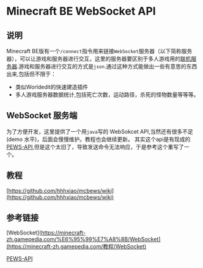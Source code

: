 # Minecraft BE WebSocket API

## 说明
Minecraft BE版有一个`/connect`指令用来链接`WebSocket`服务器（以下简称服务器），可以让游戏和服务器进行交互，这里的服务器要区别于多人游戏用的[联机服务器]().游戏和服务器进行交互的方式是`json`.通过这种方式能做出一些有意思的东西出来,包括但不限于：

- 类似Worldedit的快速建造插件
- 多人游戏服务器数据统计,包括死亡次数，运动路径，杀死的怪物数量等等等。

## WebSocket 服务端

为了方便开发，这里提供了一个用`java`写的 WebSokcet API,当然还有很多不足(demo 水平)，后面会慢慢维护。教程也会继续更新。
其实这个api是有现成的[PEWS-API](https://github.com/jocopa3/PEWS-API),但是这个太旧了，导致发送命令无法响应，于是参考这个重写了一个。
## 教程
[https://github.com/hhhxiao/mcbews/wiki](https://github.com/hhhxiao/mcbews/wiki)

## 参考链接

[WebSocket](https://minecraft-zh.gamepedia.com/%E6%95%99%E7%A8%8B/WebSocket](https://minecraft-zh.gamepedia.com/教程/WebSocket)

[PEWS-API](https://github.com/jocopa3/PEWS-API)
